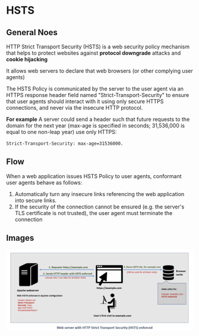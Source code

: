 # HSTS

## General Noes

HTTP Strict Transport Security (HSTS) is a web security policy mechanism that helps to protect websites against **protocol downgrade** attacks and **cookie hijacking**

It allows web servers to declare that web browsers (or other complying user agents) 

The HSTS Policy is communicated by the server to the user agent via an HTTPS response header field named "Strict-Transport-Security" to ensure that user agents should interact with it using only secure HTTPS connections, and never via the insecure HTTP protocol.

**For example** A server could send a header such that future requests to the domain for the next year (max-age is specified in seconds; 31,536,000 is equal to one non-leap year) use only HTTPS: 

```
Strict-Transport-Security: max-age=31536000.
```

## Flow

When a web application issues HSTS Policy to user agents, conformant user agents behave as follows:
1. Automatically turn any insecure links referencing the web application into secure links.
2. If the security of the connection cannot be ensured (e.g. the server's TLS certificate is not trusted), the user agent must terminate the connection

## Images
![HSTS Enabled Scenario](images/hsts.png)
